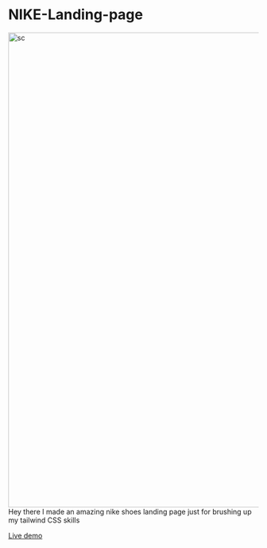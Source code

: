 # NIKE-Landing-page


 <img width="954" alt="sc" src="https://user-images.githubusercontent.com/77205201/194714577-f4769cdd-1ad0-4f3b-a9f2-a4e168ea5883.png">
Hey there I made an amazing nike shoes landing page just for brushing up my tailwind CSS skills

<a href="https://nike-landing-page-29.netlify.app/">Live demo</a>
